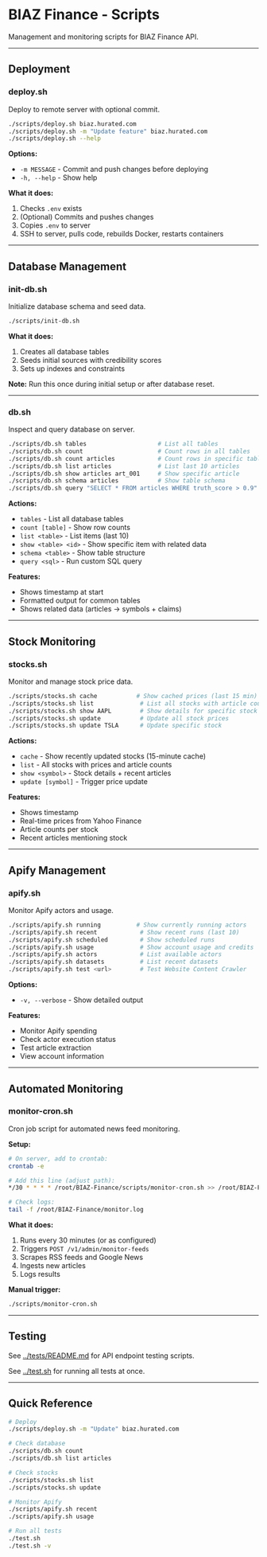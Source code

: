 # BIAZ Finance - Scripts

Management and monitoring scripts for BIAZ Finance API.

---

## Deployment

### deploy.sh

Deploy to remote server with optional commit.

```bash
./scripts/deploy.sh biaz.hurated.com
./scripts/deploy.sh -m "Update feature" biaz.hurated.com
./scripts/deploy.sh --help
```

**Options:**
- `-m MESSAGE` - Commit and push changes before deploying
- `-h, --help` - Show help

**What it does:**
1. Checks `.env` exists
2. (Optional) Commits and pushes changes
3. Copies `.env` to server
4. SSH to server, pulls code, rebuilds Docker, restarts containers

---

## Database Management

### init-db.sh

Initialize database schema and seed data.

```bash
./scripts/init-db.sh
```

**What it does:**
1. Creates all database tables
2. Seeds initial sources with credibility scores
3. Sets up indexes and constraints

**Note:** Run this once during initial setup or after database reset.

---

### db.sh

Inspect and query database on server.

```bash
./scripts/db.sh tables                    # List all tables
./scripts/db.sh count                     # Count rows in all tables
./scripts/db.sh count articles            # Count rows in specific table
./scripts/db.sh list articles             # List last 10 articles
./scripts/db.sh show articles art_001     # Show specific article
./scripts/db.sh schema articles           # Show table schema
./scripts/db.sh query "SELECT * FROM articles WHERE truth_score > 0.9"
```

**Actions:**
- `tables` - List all database tables
- `count [table]` - Show row counts
- `list <table>` - List items (last 10)
- `show <table> <id>` - Show specific item with related data
- `schema <table>` - Show table structure
- `query <sql>` - Run custom SQL query

**Features:**
- Shows timestamp at start
- Formatted output for common tables
- Shows related data (articles → symbols + claims)

---

## Stock Monitoring

### stocks.sh

Monitor and manage stock price data.

```bash
./scripts/stocks.sh cache           # Show cached prices (last 15 min)
./scripts/stocks.sh list             # List all stocks with article counts
./scripts/stocks.sh show AAPL        # Show details for specific stock
./scripts/stocks.sh update           # Update all stock prices
./scripts/stocks.sh update TSLA      # Update specific stock
```

**Actions:**
- `cache` - Show recently updated stocks (15-minute cache)
- `list` - All stocks with prices and article counts
- `show <symbol>` - Stock details + recent articles
- `update [symbol]` - Trigger price update

**Features:**
- Shows timestamp
- Real-time prices from Yahoo Finance
- Article counts per stock
- Recent articles mentioning stock

---

## Apify Management

### apify.sh

Monitor Apify actors and usage.

```bash
./scripts/apify.sh running          # Show currently running actors
./scripts/apify.sh recent            # Show recent runs (last 10)
./scripts/apify.sh scheduled         # Show scheduled runs
./scripts/apify.sh usage             # Show account usage and credits
./scripts/apify.sh actors            # List available actors
./scripts/apify.sh datasets          # List recent datasets
./scripts/apify.sh test <url>        # Test Website Content Crawler
```

**Options:**
- `-v, --verbose` - Show detailed output

**Features:**
- Monitor Apify spending
- Check actor execution status
- Test article extraction
- View account information

---

## Automated Monitoring

### monitor-cron.sh

Cron job script for automated news feed monitoring.

**Setup:**
```bash
# On server, add to crontab:
crontab -e

# Add this line (adjust path):
*/30 * * * * /root/BIAZ-Finance/scripts/monitor-cron.sh >> /root/BIAZ-Finance/monitor.log 2>&1

# Check logs:
tail -f /root/BIAZ-Finance/monitor.log
```

**What it does:**
1. Runs every 30 minutes (or as configured)
2. Triggers `POST /v1/admin/monitor-feeds`
3. Scrapes RSS feeds and Google News
4. Ingests new articles
5. Logs results

**Manual trigger:**
```bash
./scripts/monitor-cron.sh
```

---

## Testing

See [../tests/README.md](../tests/README.md) for API endpoint testing scripts.

See [../test.sh](../test.sh) for running all tests at once.

---

## Quick Reference

```bash
# Deploy
./scripts/deploy.sh -m "Update" biaz.hurated.com

# Check database
./scripts/db.sh count
./scripts/db.sh list articles

# Check stocks
./scripts/stocks.sh list
./scripts/stocks.sh update

# Monitor Apify
./scripts/apify.sh recent
./scripts/apify.sh usage

# Run all tests
./test.sh
./test.sh -v
```
